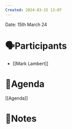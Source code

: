 ```yaml
---
Created: 2024-03-15 13:07
---
```


Date: 15th March 24

# 🗣️Participants
- [[Mark Lambert]]
# 📅Agenda
[[Agenda]]
# 📝Notes

